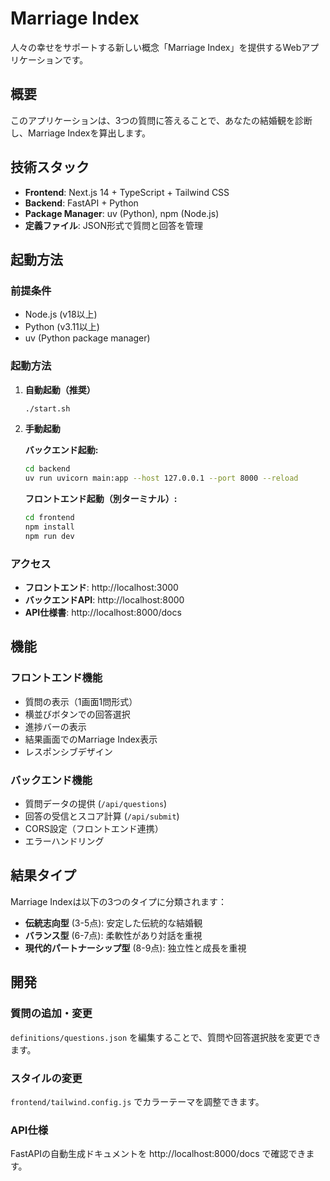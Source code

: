 # Marriage Index

人々の幸せをサポートする新しい概念「Marriage Index」を提供するWebアプリケーションです。

## 概要

このアプリケーションは、3つの質問に答えることで、あなたの結婚観を診断し、Marriage Indexを算出します。

## 技術スタック

- **Frontend**: Next.js 14 + TypeScript + Tailwind CSS
- **Backend**: FastAPI + Python
- **Package Manager**: uv (Python), npm (Node.js)
- **定義ファイル**: JSON形式で質問と回答を管理

## 起動方法

### 前提条件

- Node.js (v18以上)
- Python (v3.11以上)
- uv (Python package manager)

### 起動方法

1. **自動起動（推奨）**
   ```bash
   ./start.sh
   ```

2. **手動起動**
   
   **バックエンド起動:**
   ```bash
   cd backend
   uv run uvicorn main:app --host 127.0.0.1 --port 8000 --reload
   ```
   
   **フロントエンド起動（別ターミナル）:**
   ```bash
   cd frontend
   npm install
   npm run dev
   ```

### アクセス

- **フロントエンド**: http://localhost:3000
- **バックエンドAPI**: http://localhost:8000
- **API仕様書**: http://localhost:8000/docs

## 機能

### フロントエンド機能

- 質問の表示（1画面1問形式）
- 横並びボタンでの回答選択
- 進捗バーの表示
- 結果画面でのMarriage Index表示
- レスポンシブデザイン

### バックエンド機能

- 質問データの提供 (`/api/questions`)
- 回答の受信とスコア計算 (`/api/submit`)
- CORS設定（フロントエンド連携）
- エラーハンドリング

## 結果タイプ

Marriage Indexは以下の3つのタイプに分類されます：

- **伝統志向型** (3-5点): 安定した伝統的な結婚観
- **バランス型** (6-7点): 柔軟性があり対話を重視
- **現代的パートナーシップ型** (8-9点): 独立性と成長を重視

## 開発

### 質問の追加・変更

`definitions/questions.json` を編集することで、質問や回答選択肢を変更できます。

### スタイルの変更

`frontend/tailwind.config.js` でカラーテーマを調整できます。

### API仕様

FastAPIの自動生成ドキュメントを http://localhost:8000/docs で確認できます。
